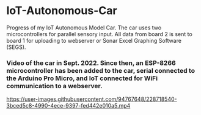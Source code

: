 # IoT-Autonomous-Car
Progress of my IoT Autonomous Model Car. The car uses two microcontrollers for parallel sensory input. All data from board 2 is sent to board 1 for uploading to webserver or Sonar Excel Graphing Software (SEGS).

### Video of the car in Sept. 2022. Since then, an ESP-8266 microcontroller has been added to the car, serial connected to the Arduino Pro Micro, and IoT connected for WiFi communication to a webserver.
https://user-images.githubusercontent.com/94767648/228718540-3bced5c8-4990-4ece-9397-fed442e010a5.mp4

